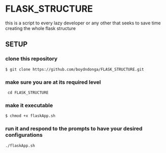 # FLASK_STRUCTURE
this is a script to every lazy developer or any other that seeks to save time creating the whole flask structure

## SETUP

### clone this repository

``` $ git clone https://github.com/boydndonga/FLASK_STRUCTURE.git ```

### make sure you are at its required level

``` cd FLASK_STRUCTURE```

### make it executable

``` $ chmod +x flaskApp.sh ```

### run it and respond to the prompts to have your desired configurations

``` ./flaskApp.sh ```
